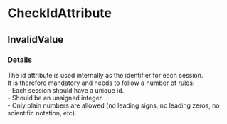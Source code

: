 ﻿---  
uid: Validator_8_16_4  
---

# CheckIdAttribute

## InvalidValue

### Details

The id attribute is used internally as the identifier for each session.  
It is therefore mandatory and needs to follow a number of rules:  
\- Each session should have a unique id.  
\- Should be an unsigned integer.  
\- Only plain numbers are allowed (no leading signs, no leading zeros, no scientific notation, etc).

